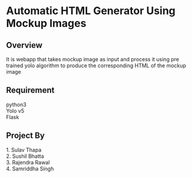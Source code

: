 <h1>Automatic HTML Generator Using Mockup Images</h1>

<h2>Overview</h2>

<p>It is webapp that takes mockup image as input and process it using pre trained yolo algorithm to produce the corresponding HTML of the mockup image </p>

<h2>Requirement</h2>

python3<br>
Yolo v5<br>
Flask<br>



<h2>Project By</h2>
1. Sulav Thapa<br>
2. Sushil Bhatta<br>
3. Rajendra Rawal<br>
4. Samriddha Singh<br>
